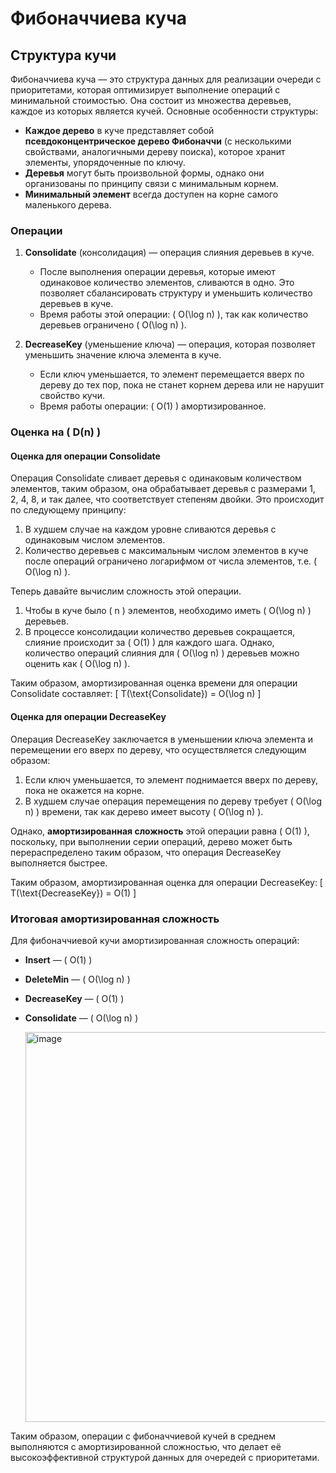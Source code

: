 # Фибоначчиева куча

## Структура кучи

Фибоначчиева куча — это структура данных для реализации очереди с приоритетами, которая оптимизирует выполнение операций с минимальной стоимостью. Она состоит из множества деревьев, каждое из которых является кучей. Основные особенности структуры:

- **Каждое дерево** в куче представляет собой **псевдоконцентрическое дерево Фибоначчи** (с несколькими свойствами, аналогичными дереву поиска), которое хранит элементы, упорядоченные по ключу.
- **Деревья** могут быть произвольной формы, однако они организованы по принципу связи с минимальным корнем.
- **Минимальный элемент** всегда доступен на корне самого маленького дерева.

### Операции

1. **Consolidate** (консолидация) — операция слияния деревьев в куче.
   - После выполнения операции деревья, которые имеют одинаковое количество элементов, сливаются в одно. Это позволяет сбалансировать структуру и уменьшить количество деревьев в куче.
   - Время работы этой операции: \( O(\log n) \), так как количество деревьев ограничено \( O(\log n) \).

2. **DecreaseKey** (уменьшение ключа) — операция, которая позволяет уменьшить значение ключа элемента в куче.
   - Если ключ уменьшается, то элемент перемещается вверх по дереву до тех пор, пока не станет корнем дерева или не нарушит свойство кучи.
   - Время работы операции: \( O(1) \) амортизированное.

### Оценка на \( D(n) \)

#### Оценка для операции Consolidate

Операция Consolidate сливает деревья с одинаковым количеством элементов, таким образом, она обрабатывает деревья с размерами 1, 2, 4, 8, и так далее, что соответствует степеням двойки. Это происходит по следующему принципу:

1. В худшем случае на каждом уровне сливаются деревья с одинаковым числом элементов.
2. Количество деревьев с максимальным числом элементов в куче после операций ограничено логарифмом от числа элементов, т.е. \( O(\log n) \).

Теперь давайте вычислим сложность этой операции.

1. Чтобы в куче было \( n \) элементов, необходимо иметь \( O(\log n) \) деревьев.
2. В процессе консолидации количество деревьев сокращается, слияние происходит за \( O(1) \) для каждого шага. Однако, количество операций слияния для \( O(\log n) \) деревьев можно оценить как \( O(\log n) \).

Таким образом, амортизированная оценка времени для операции Consolidate составляет:
\[
T(\text{Consolidate}) = O(\log n)
\]

#### Оценка для операции DecreaseKey

Операция DecreaseKey заключается в уменьшении ключа элемента и перемещении его вверх по дереву, что осуществляется следующим образом:

1. Если ключ уменьшается, то элемент поднимается вверх по дереву, пока не окажется на корне.
2. В худшем случае операция перемещения по дереву требует \( O(\log n) \) времени, так как дерево имеет высоту \( O(\log n) \).

Однако, **амортизированная сложность** этой операции равна \( O(1) \), поскольку, при выполнении серии операций, дерево может быть перераспределено таким образом, что операция DecreaseKey выполняется быстрее.

Таким образом, амортизированная оценка для операции DecreaseKey:
\[
T(\text{DecreaseKey}) = O(1)
\]

### Итоговая амортизированная сложность

Для фибоначчиевой кучи амортизированная сложность операций:

- **Insert** — \( O(1) \)
- **DeleteMin** — \( O(\log n) \)
- **DecreaseKey** — \( O(1) \)
- **Consolidate** — \( O(\log n) \)

  <img width="624" alt="image" src="https://github.com/user-attachments/assets/52e3ecae-ebee-450c-9c44-62d13fcc95e6" />


Таким образом, операции с фибоначчиевой кучей в среднем выполняются с амортизированной сложностью, что делает её высокоэффективной структурой данных для очередей с приоритетами.
